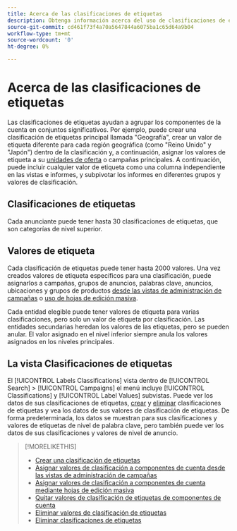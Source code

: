 ```yaml
---
title: Acerca de las clasificaciones de etiquetas
description: Obtenga información acerca del uso de clasificaciones de etiquetas para agrupar los componentes de la cuenta.
source-git-commit: cd461f73f4a70a5647844a6075ba1c65d64a9b04
workflow-type: tm+mt
source-wordcount: '0'
ht-degree: 0%

---
```


# Acerca de las clasificaciones de etiquetas

Las clasificaciones de etiquetas ayudan a agrupar los componentes de la cuenta en conjuntos significativos. Por ejemplo, puede crear una clasificación de etiquetas principal llamada &quot;Geografía&quot;, crear un valor de etiqueta diferente para cada región geográfica (como &quot;Reino Unido&quot; y &quot;Japón&quot;) dentro de la clasificación y, a continuación, asignar los valores de etiqueta a su [unidades de oferta](/help/search-social-commerce/glossary.md#a-b) o campañas principales. A continuación, puede incluir cualquier valor de etiqueta como una columna independiente en las vistas e informes, y subpivotar los informes en diferentes grupos y valores de clasificación.

## Clasificaciones de etiquetas

Cada anunciante puede tener hasta 30 clasificaciones de etiquetas, que son categorías de nivel superior.

## Valores de etiqueta

Cada clasificación de etiquetas puede tener hasta 2000 valores. Una vez creados valores de etiqueta específicos para una clasificación, puede asignarlos a campañas, grupos de anuncios, palabras clave, anuncios, ubicaciones y grupos de productos [desde las vistas de administración de campañas](classification-values-assign-campaign-management.md) o [uso de hojas de edición masiva](classification-values-assign-bulksheets.md).

Cada entidad elegible puede tener valores de etiqueta para varias clasificaciones, pero solo un valor de etiqueta por clasificación. Las entidades secundarias heredan los valores de las etiquetas, pero se pueden anular. El valor asignado en el nivel inferior siempre anula los valores asignados en los niveles principales.

## La vista Clasificaciones de etiquetas

El [!UICONTROL Labels Classifications] vista dentro de [!UICONTROL Search] > [!UICONTROL Campaigns] el menú incluye [!UICONTROL Classifications] y [!UICONTROL Label Values] subvistas. Puede ver los datos de sus clasificaciones de etiquetas, [crear](classification-create.md) y [eliminar](classification-delete.md) clasificaciones de etiquetas y vea los datos de sus valores de clasificación de etiquetas. De forma predeterminada, los datos se muestran para sus clasificaciones y valores de etiquetas de nivel de palabra clave, pero también puede ver los datos de sus clasificaciones y valores de nivel de anuncio.

>[!MORELIKETHIS]
>
>* [Crear una clasificación de etiquetas](classification-create.md)
>* [Asignar valores de clasificación a componentes de cuenta desde las vistas de administración de campañas](classification-values-assign-campaign-management.md)
>* [Asignar valores de clasificación a componentes de cuenta mediante hojas de edición masiva](classification-values-assign-bulksheets.md)
>* [Quitar valores de clasificación de etiquetas de componentes de cuenta](classification-values-remove.md)
>* [Eliminar valores de clasificación de etiquetas](classification-values-delete.md)
>* [Eliminar clasificaciones de etiquetas](classification-delete.md)

